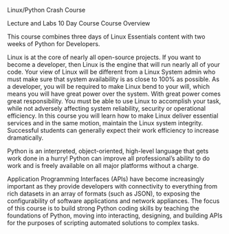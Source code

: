 Linux/Python Crash Course


Lecture and Labs 10 Day Course
Course Overview

This course combines three days of Linux Essentials content with two weeks of Python for Developers.

Linux is at the core of nearly all open-source projects. If you want to become a developer, then Linux is the engine that will run nearly all of your code. Your view of Linux will be different from a Linux System admin who must make sure that system availability is as close to 100% as possible. As a developer, you will be required to make Linux bend to your will, which means you will have great power over the system. With great power comes great responsibility. You must be able to use Linux to accomplish your task, while not adversely affecting system reliability, security or operational efficiency. In this course you will learn how to make Linux deliver essential services and in the same motion, maintain the Linux system integrity. Successful students can generally expect their work efficiency to increase dramatically.

Python is an interpreted, object-oriented, high-level language that gets work done in a hurry! Python can improve all professional’s ability to do work and is freely available on all major platforms without a charge.

Application Programming Interfaces (APIs) have become increasingly important as they provide developers with connectivity to everything from rich datasets in an array of formats (such as JSON), to exposing the configurability of software applications and network appliances. The focus of this course is to build strong Python coding skills by teaching the foundations of Python, moving into interacting, designing, and building APIs for the purposes of scripting automated solutions to complex tasks.
